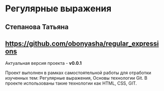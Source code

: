 # Регулярные выражения  
## Степанова Татьяна  
## https://github.com/obonyasha/regular_expressions

Актуальная версия проекта - **v0.0.1**  

Проект выполнен в рамках самостоятельной работы для отработки изученных тем: Регулярные выражения, Основы технологии Git.
В проекте использованы такие технологии как HTML, CSS, GIT.
